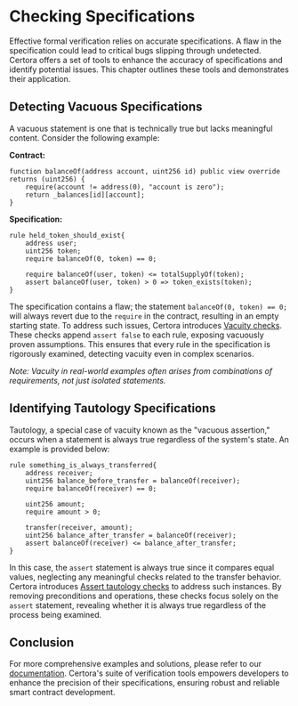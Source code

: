 # Checking Specifications

Effective formal verification relies on accurate specifications. A flaw in the specification could lead to critical bugs slipping through undetected. Certora offers a set of tools to enhance the accuracy of specifications and identify potential issues. This chapter outlines these tools and demonstrates their application.

## Detecting Vacuous Specifications

A vacuous statement is one that is technically true but lacks meaningful content. Consider the following example:

**Contract:**
```solidity
function balanceOf(address account, uint256 id) public view override returns (uint256) {
    require(account != address(0), "account is zero");
    return _balances[id][account];
}
```

**Specification:**
```cvl
rule held_token_should_exist{
    address user;
    uint256 token;
    require balanceOf(0, token) == 0;

    require balanceOf(user, token) <= totalSupplyOf(token);
    assert balanceOf(user, token) > 0 => token_exists(token);
}
```

The specification contains a flaw; the statement `balanceOf(0, token) == 0;` will always revert due to the `require` in the contract, resulting in an empty starting state. To address such issues, Certora introduces [Vacuity checks](https://docs.certora.com/en/latest/docs/prover/checking/sanity.html?highlight=rule%20sanity#sanity-vacuity). These checks append `assert false` to each rule, exposing vacuously proven assumptions. This ensures that every rule in the specification is rigorously examined, detecting vacuity even in complex scenarios.

*Note: Vacuity in real-world examples often arises from combinations of requirements, not just isolated statements.*

## Identifying Tautology Specifications

Tautology, a special case of vacuity known as the "vacuous assertion," occurs when a statement is always true regardless of the system's state. An example is provided below:

```cvl
rule something_is_always_transferred{
    address receiver;
    uint256 balance_before_transfer = balanceOf(receiver);
    require balanceOf(receiver) == 0;

    uint256 amount;
    require amount > 0;

    transfer(receiver, amount);
    uint256 balance_after_transfer = balanceOf(receiver);
    assert balanceOf(receiver) <= balance_after_transfer;
}
```

In this case, the `assert` statement is always true since it compares equal values, neglecting any meaningful checks related to the transfer behavior. Certora introduces [Assert tautology checks](https://docs.certora.com/en/latest/docs/prover/checking/sanity.html?highlight=rule%20sanity#assert-tautology-checks) to address such instances. By removing preconditions and operations, these checks focus solely on the `assert` statement, revealing whether it is always true regardless of the process being examined.

## Conclusion

For more comprehensive examples and solutions, please refer to our [documentation](https://docs.certora.com/en/latest/docs/prover/checking/index.html). Certora's suite of verification tools empowers developers to enhance the precision of their specifications, ensuring robust and reliable smart contract development.
